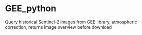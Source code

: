 # GEE_python

Query historical Sentinel-2 images from GEE library, atmospheric correction, returns image overview before download
